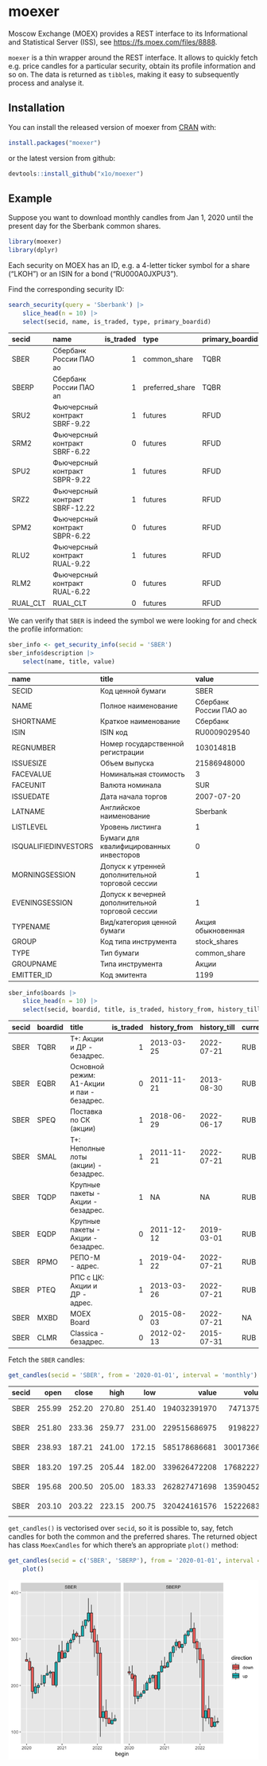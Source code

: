 
<!-- README.md is generated from README.Rmd. Please edit that file -->

# moexer

<!-- badges: start -->
<!-- badges: end -->

Moscow Exchange (MOEX) provides a REST interface to its Informational
and Statistical Server (ISS), see <https://fs.moex.com/files/8888>.

`moexer` is a thin wrapper around the REST interface. It allows to
quickly fetch e.g. price candles for a particular security, obtain its
profile information and so on. The data is returned as `tibble`s, making
it easy to subsequently process and analyse it.

## Installation

You can install the released version of moexer from
[CRAN](https://CRAN.R-project.org) with:

``` r
install.packages("moexer")
```

or the latest version from github:

``` r
devtools::install_github("x1o/moexer")
```

## Example

Suppose you want to download monthly candles from Jan 1, 2020 until the
present day for the Sberbank common shares.

``` r
library(moexer)
library(dplyr)
```

Each security on MOEX has an ID, e.g. a 4-letter ticker symbol for a
share (“LKOH”) or an ISIN for a bond (“RU000A0JXPU3”).

Find the corresponding security ID:

``` r
search_security(query = 'Sberbank') |> 
    slice_head(n = 10) |> 
    select(secid, name, is_traded, type, primary_boardid)
```

| secid    | name                           | is_traded | type            | primary_boardid |
|:---------|:-------------------------------|----------:|:----------------|:----------------|
| SBER     | Сбербанк России ПАО ао         |         1 | common_share    | TQBR            |
| SBERP    | Сбербанк России ПАО ап         |         1 | preferred_share | TQBR            |
| SRU2     | Фьючерсный контракт SBRF-9.22  |         1 | futures         | RFUD            |
| SRM2     | Фьючерсный контракт SBRF-6.22  |         0 | futures         | RFUD            |
| SPU2     | Фьючерсный контракт SBPR-9.22  |         1 | futures         | RFUD            |
| SRZ2     | Фьючерсный контракт SBRF-12.22 |         1 | futures         | RFUD            |
| SPM2     | Фьючерсный контракт SBPR-6.22  |         0 | futures         | RFUD            |
| RLU2     | Фьючерсный контракт RUAL-9.22  |         1 | futures         | RFUD            |
| RLM2     | Фьючерсный контракт RUAL-6.22  |         0 | futures         | RFUD            |
| RUAL_CLT | RUAL_CLT                       |         0 | futures         | RFUD            |

We can verify that `SBER` is indeed the symbol we were looking for and
check the profile information:

``` r
sber_info <- get_security_info(secid = 'SBER')
sber_info$description |> 
    select(name, title, value)
```

| name                 | title                                            | value                  |
|:---------------------|:-------------------------------------------------|:-----------------------|
| SECID                | Код ценной бумаги                                | SBER                   |
| NAME                 | Полное наименование                              | Сбербанк России ПАО ао |
| SHORTNAME            | Краткое наименование                             | Сбербанк               |
| ISIN                 | ISIN код                                         | RU0009029540           |
| REGNUMBER            | Номер государственной регистрации                | 10301481B              |
| ISSUESIZE            | Объем выпуска                                    | 21586948000            |
| FACEVALUE            | Номинальная стоимость                            | 3                      |
| FACEUNIT             | Валюта номинала                                  | SUR                    |
| ISSUEDATE            | Дата начала торгов                               | 2007-07-20             |
| LATNAME              | Английское наименование                          | Sberbank               |
| LISTLEVEL            | Уровень листинга                                 | 1                      |
| ISQUALIFIEDINVESTORS | Бумаги для квалифицированных инвесторов          | 0                      |
| MORNINGSESSION       | Допуск к утренней дополнительной торговой сессии | 1                      |
| EVENINGSESSION       | Допуск к вечерней дополнительной торговой сессии | 1                      |
| TYPENAME             | Вид/категория ценной бумаги                      | Акция обыкновенная     |
| GROUP                | Код типа инструмента                             | stock_shares           |
| TYPE                 | Тип бумаги                                       | common_share           |
| GROUPNAME            | Типа инструмента                                 | Акции                  |
| EMITTER_ID           | Код эмитента                                     | 1199                   |

``` r
sber_info$boards |> 
    slice_head(n = 10) |> 
    select(secid, boardid, title, is_traded, history_from, history_till, currencyid)
```

| secid | boardid | title                                      | is_traded | history_from | history_till | currencyid |
|:------|:--------|:-------------------------------------------|----------:|:-------------|:-------------|:-----------|
| SBER  | TQBR    | Т+: Акции и ДР - безадрес.                 |         1 | 2013-03-25   | 2022-07-21   | RUB        |
| SBER  | EQBR    | Основной режим: А1-Акции и паи - безадрес. |         0 | 2011-11-21   | 2013-08-30   | RUB        |
| SBER  | SPEQ    | Поставка по СК (акции)                     |         1 | 2018-06-29   | 2022-06-17   | RUB        |
| SBER  | SMAL    | Т+: Неполные лоты (акции) - безадрес.      |         1 | 2011-11-21   | 2022-07-21   | RUB        |
| SBER  | TQDP    | Крупные пакеты - Акции - безадрес.         |         1 | NA           | NA           | RUB        |
| SBER  | EQDP    | Крупные пакеты - Акции - безадрес.         |         0 | 2011-12-12   | 2019-03-01   | RUB        |
| SBER  | RPMO    | РЕПО-М - адрес.                            |         1 | 2019-04-22   | 2022-07-21   | RUB        |
| SBER  | PTEQ    | РПС с ЦК: Акции и ДР - адрес.              |         1 | 2013-03-26   | 2022-07-21   | RUB        |
| SBER  | MXBD    | MOEX Board                                 |         0 | 2015-08-03   | 2022-07-21   | NA         |
| SBER  | CLMR    | Classica - безадрес.                       |         0 | 2012-02-13   | 2015-07-31   | RUB        |

Fetch the `SBER` candles:

``` r
get_candles(secid = 'SBER', from = '2020-01-01', interval = 'monthly') |> head()
```

| secid |   open |  close |   high |    low |        value |     volume | begin      | end        |
|:------|-------:|-------:|-------:|-------:|-------------:|-----------:|:-----------|:-----------|
| SBER  | 255.99 | 252.20 | 270.80 | 251.40 | 194032391970 |  747137520 | 2020-01-01 | 2020-01-31 |
| SBER  | 251.80 | 233.36 | 259.77 | 231.00 | 229515686975 |  919822790 | 2020-02-01 | 2020-02-28 |
| SBER  | 238.93 | 187.21 | 241.00 | 172.15 | 585178686681 | 3001736660 | 2020-03-01 | 2020-03-31 |
| SBER  | 183.20 | 197.25 | 205.44 | 182.00 | 339626472208 | 1768222700 | 2020-04-01 | 2020-04-30 |
| SBER  | 195.68 | 200.50 | 205.00 | 183.33 | 262827471698 | 1359045230 | 2020-05-01 | 2020-05-29 |
| SBER  | 203.10 | 203.22 | 223.15 | 200.75 | 320424161576 | 1522268370 | 2020-06-01 | 2020-06-30 |

`get_candles()` is vectorised over `secid`, so it is possible to, say,
fetch candles for both the common and the preferred shares. The returned
object has class `MoexCandles` for which there’s an appropriate `plot()`
method:

``` r
get_candles(secid = c('SBER', 'SBERP'), from = '2020-01-01', interval = 'monthly') |> 
    plot()
```

![](man/figures/README-unnamed-chunk-6-1.png)<!-- -->
